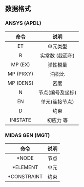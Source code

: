 ## 数据格式

### ANSYS (APDL)

|   命令    |       说明       |
| :--: | :--: |
|    ET     |     单元类型     |
|     R     | 实常数 (截面积)  |
|  MP (EX)  |     弹性模量     |
| MP (PRXY) |      泊松比      |
| MP (DENS) |       密度       |
|     N     | 节点(编号及坐标) |
|    EN     |  单元(连接节点)  |
|     D     |       约束       |
| INISTATE  |    初应力 等     |



### MIDAS GEN (MGT)

|     命令     | 说明 |
| :----------: | :--: |
|    \*NODE    | 节点 |
|  \*ELEMENT   | 单元 |
| \*CONSTRAINT | 约束 |

